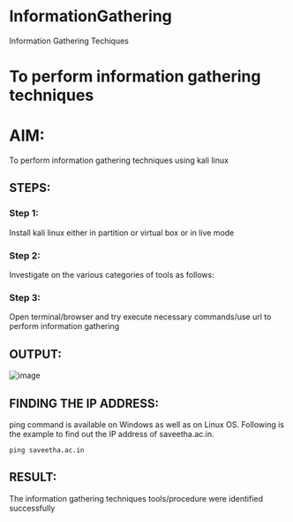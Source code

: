 # InformationGathering
Information Gathering Techiques

# To perform information gathering techniques

# AIM:

To perform information gathering techniques using kali linux 

## STEPS:

### Step 1:

Install kali linux either in partition or virtual box or in live mode

### Step 2:

Investigate on the various categories of tools as follows:

### Step 3:
Open terminal/browser and try execute necessary commands/use url to perform information gathering


## OUTPUT:
![image](https://github.com/sakthipriyadhanusu/InformationGathering/assets/119393194/5f170296-d4ad-4eae-b603-cb81883e9478)

## FINDING THE IP ADDRESS:
ping command is available on Windows as well as on Linux OS. Following is the example to find out the IP address of saveetha.ac.in.
```
ping saveetha.ac.in
```

## RESULT:
The information gathering techniques tools/procedure were  identified successfully

